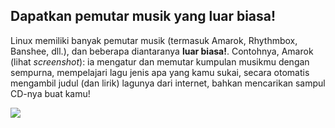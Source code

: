 <?php require("../../entete.php"); ?> <?php require("../../base.php"); ?>

<div id="corps">

<h2>Dapatkan pemutar musik yang luar biasa!</h2>

<p>Linux memiliki banyak pemutar musik (termasuk Amarok, Rhythmbox, Banshee, dll.), dan beberapa diantaranya <b>luar biasa!</b>. Contohnya, Amarok (lihat <i>screenshot</i>): ia mengatur dan memutar kumpulan musikmu dengan sempurna, mempelajari lagu jenis apa yang kamu sukai, secara otomatis mengambil judul (dan lirik) lagunya dari internet, bahkan mencarikan sampul CD-nya buat kamu!</p>

<img src="Images/amarok.png" />

</div>


